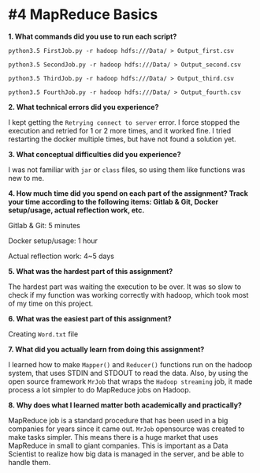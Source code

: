 # #4 MapReduce Basics


__1. What commands did you use to run each script?__

```python3.5 FirstJob.py -r hadoop hdfs:///Data/ > Output_first.csv```

```python3.5 SecondJob.py -r hadoop hdfs:///Data/ > Output_second.csv```

```python3.5 ThirdJob.py -r hadoop hdfs:///Data/ > Output_third.csv```

```python3.5 FourthJob.py -r hadoop hdfs:///Data/ > Output_fourth.csv```


__2. What technical errors did you experience?__ 

I kept getting the `Retrying connect to server` error. I force stopped the execution and retried for 1 or 2 more times, and it worked fine.
I tried restarting the docker multiple times, but have not found a solution yet.


__3. What conceptual difficulties did you experience?__

I was not familiar with `jar` or `class` files, so using them like functions was new to me.  


__4. How much time did you spend on each part of the assignment? Track your time according to the following items: Gitlab & Git, Docker setup/usage, actual reflection work, etc.__

Gitlab & Git: 5 minutes

Docker setup/usage: 1 hour

Actual reflection work: 4~5 days


__5. What was the hardest part of this assignment?__

The hardest part was waiting the execution to be over. It was so slow to check if my function was working correctly with hadoop, which took most of my time on this project.


__6. What was the easiest part of this assignment?__

Creating `Word.txt` file

__7. What did you actually learn from doing this assignment?__

I learned how to make `Mapper()` and `Reducer()` functions run on the hadoop system, that uses STDIN and STDOUT to read the data.
Also, by using the open source framework `MrJob` that wraps the `Hadoop streaming` job, it made process a lot simpler to do MapReduce jobs on Hadoop.


__8. Why does what I learned matter both academically and practically?__ 

MapReduce job is a standard procedure that has been used in a big companies for years since it came out. `MrJob` opensource was created to make tasks simpler. This means there is a huge market that uses MapReduce in small to giant companies. 
This is important as a Data Scientist to realize how big data is managed in the server, and be able to handle them.  